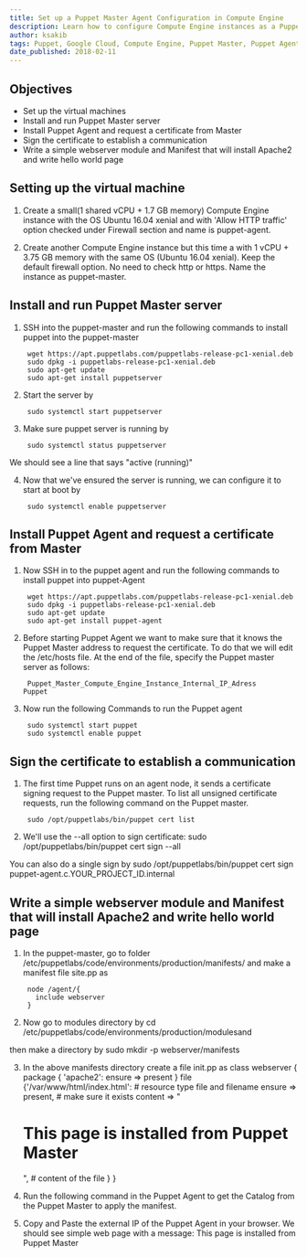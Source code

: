 ```yaml
---
title: Set up a Puppet Master Agent Configuration in Compute Engine
description: Learn how to configure Compute Engine instances as a Puppet master and agent, and use a manifest deploy an application from the master to the agent.
author: ksakib
tags: Puppet, Google Cloud, Compute Engine, Puppet Master, Puppet Agent
date_published: 2018-02-11
---
```


## Objectives

* Set up the virtual machines
* Install and run Puppet Master server
* Install Puppet Agent and request a certificate from Master
* Sign the certificate to establish a communication
* Write a simple webserver module and Manifest that will install Apache2 and write hello world page

## Setting up the virtual machine

1. Create a small(1 shared vCPU + 1.7 GB memory) Compute Engine instance with the OS Ubuntu 16.04 xenial and with 'Allow HTTP traffic' option checked under Firewall section and name is puppet-agent.

2. Create another Compute Engine instance but this time a with 1 vCPU + 3.75 GB memory with the same OS (Ubuntu 16.04 xenial). Keep the default firewall option. No need to check http or https. Name the instance as puppet-master.

## Install and run Puppet Master server

1. SSH into the puppet-master and run the following commands to install puppet into the puppet-master

        wget https://apt.puppetlabs.com/puppetlabs-release-pc1-xenial.deb
        sudo dpkg -i puppetlabs-release-pc1-xenial.deb
        sudo apt-get update
        sudo apt-get install puppetserver

2. Start the server by

        sudo systemctl start puppetserver

3. Make sure puppet server is running by

        sudo systemctl status puppetserver

We should see a line that says "active (running)"

4. Now that we've ensured the server is running, we can configure it to start at boot by

        sudo systemctl enable puppetserver

## Install Puppet Agent and request a certificate from Master

1. Now SSH in to the puppet agent and run the following commands to install puppet into puppet-Agent

        wget https://apt.puppetlabs.com/puppetlabs-release-pc1-xenial.deb
        sudo dpkg -i puppetlabs-release-pc1-xenial.deb
        sudo apt-get update
        sudo apt-get install puppet-agent

2. Before starting Puppet Agent we want to make sure that it knows the Puppet Master address to request the certificate. To do that we will edit the        /etc/hosts file. At the end of the file, specify the Puppet master server as follows:

        Puppet_Master_Compute_Engine_Instance_Internal_IP_Adress      Puppet

3. Now run the following Commands to run the Puppet agent

        sudo systemctl start puppet
        sudo systemctl enable puppet

## Sign the certificate to establish a communication

1. The first time Puppet runs on an agent node, it sends a certificate signing request to the Puppet master. To list all unsigned certificate requests, run the following command on the Puppet master.

        sudo /opt/puppetlabs/bin/puppet cert list

2. We'll use the --all option to sign certificate:
        sudo /opt/puppetlabs/bin/puppet cert sign --all

You can also do a single sign by
        sudo /opt/puppetlabs/bin/puppet cert sign puppet-agent.c.YOUR_PROJECT_ID.internal

## Write a simple webserver module and Manifest that will install Apache2 and write hello world page

1. In the puppet-master, go to folder /etc/puppetlabs/code/environments/production/manifests/ and make a manifest file site.pp as

        node /agent/{
          include webserver
        }

2. Now go to modules directory by
        cd /etc/puppetlabs/code/environments/production/modulesand

then make a directory by
        sudo mkdir -p webserver/manifests

3. In the above manifests directory create a file init.pp as
        class webserver {
          package { 'apache2':
          ensure => present
        }
        file {'/var/www/html/index.html': # resource type file and filename
          ensure => present, # make sure it exists
          content => "<h1>This page is installed from Puppet Master</h1>", # content of the file
        }
      }
4. Run the following command in the Puppet Agent to get the Catalog from the Puppet Master to apply the manifest.

5. Copy and Paste the external IP of the Puppet Agent in your browser. We should see simple web page with a message: This page is installed from Puppet Master 
